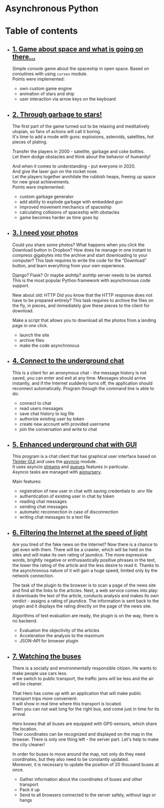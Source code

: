 # Asynchronous Python

# Table of contents
* ## [1. Game about space and what is going on there...](01.async_console_game/README.md)
    Simple console game about the spaceship in open space. Based on coroutines with using `curses` module.  
    Points were implemented: 
    * own custom game engine
    * animation of stars and ship
    * user interaction via arrow keys on the keyboard

* ## [2. Through garbage to stars!](02.through_garbage_to_stars/README.md)
    The first part of the game turned out to be relaxing and meditatively utopian, so fans of actions will call it boring.  
    It's time to add a mode with guns: explosions, asteroids, satellites, hot pieces of plating.  

    Transfer the players in 2000 - satellite, garbage and coke bottles.  
    Let them dodge obstacles and think about the behavior of humanity!  
    
    And when it comes to understanding - put everyone in 2020.  
    And give the laser gun on the rocket nose.  
    Let the players together annihilate the rubbish heaps, freeing up space for new great achievements.  
    Points were implemented: 
     * custom garbage generator
     * add ability to explode garbage with embedded gun
     * improved movement mechanics of spaceship
     * calculating collisions of spaceship with obstacles
     * game becomes harder as time goes by
 
* ## [3. I need your photos](03.photo_sharing/async-download-service/README.md)
    Could you share some photos?
    What happens when you click the Download button in Dropbox? 
    How does he manage in one instant to compress gigabytes into the archive and start downloading to your computer? 
    This task requires to write the code for the “Download” button, and learn everything from your own experience.
    
    Django? Flask? Or maybe aiohttp?
    aiohttp server needs to be started. This is the most popular Python framework with asynchronous code support.
    
    New about old: HTTP
    Did you know that the HTTP response does not have to be prepared entirely? 
    This task requires to archive the files on the fly, in pieces, and immediately give these pieces to the client for download.
    
    Make a script that allows you to download all the photos from a landing page in one click.
    
    * launch the site
    * archive files
    * make the code asynchronous

* ## [4. Connect to the underground chat](04.underground_chat/README.md)
    This is a client for an anonymous chat - the message history is not saved, you can enter and exit at any time.
    Messages should arrive instantly, and if the Internet suddenly turns off, the application should reconnect automatically.
    Program through the command line is able to do:

    * connect to chat
    * read users messages 
    * save chat history to log file
    * authorize existing user by token
    * create new account with provided username
    * join the conversation and write to chat

* ## [5. Enhanced underground chat with GUI](05.underground_chat_client/README.md)
    This program is a chat client that has graphical user interface based on [Tkinter GUI](https://docs.python.org/3/library/tkinter.html) and uses the [asyncio](https://docs.python.org/3/library/asyncio.html) module.  
    It uses asyncio [streams](https://docs.python.org/3/library/asyncio-stream.html) and [queues](https://docs.python.org/3/library/asyncio-queue.html) features in particular.  
    Asyncio tasks are managed with [aionursery](https://pypi.org/project/aionursery/). 
    
    Main features:
    * registration of new user in chat with saving credentials to .env file
    * authentication of existing user in chat by token
    * reading chat messages
    * sending chat messages
    * automatic reconnection in case of disconnection
    * writing chat messages to a text file

* ## [6. Filtering the Internet at the speed of light](06.news_filtering/README.md)
    Are you tired of the fake news on the Internet? Now there is a chance to get even with them. 
    There will be a crawler, which will be held on the sites and will make its own rating of jaundice. 
    The more expressive words, brightly negative or enthusiastically positive phrases in the text, 
    the lower the rating of the article and the less desire to read it.
    Thanks to the asynchronous nature of it will gain a huge speed, limited only by the network connection.

    The task of the plugin to the browser is to scan a page of the news site and find all the links to the articles. 
    Next, a web service comes into play: it downloads the text of the article, 
    conducts analysis and makes its own verdict - assigns a rating of jaundice. 
    The information is sent back to the plugin and it displays the rating directly on the page of the news site.

    Algorithms of text evaluation are ready, the plugin is on the way, there is no backend. 

    * Evaluation the objectivity of the articles
    * Acceleration the analysis to the maximum
    * JSON-API for browser plugin

* ## [7. Watching the buses](07.buses_on_the_map/README.md)
    There is a socially and environmentally responsible citizen. He wants to make people use cars less.  
    If we switch to public transport, the traffic jams will be less and the air will be cleaner.  

    That Hero has come up with an application that will make public transport trips more convenient:  
    it will show in real time where this transport is located.   
    Then you can not wait long for the right bus, and come just in time for its arrival.
    
    Hero knows that all buses are equipped with GPS-sensors, which share the location.  
    Their coordinates can be recognized and displayed on the map in the browser.
    There is only one thing left - the server part. Let's help to make the city cleaner!
    
    In order for buses to move around the map, not only do they need coordinates, but they also need to be constantly updated.  
    Moreover, it is necessary to update the position of 20 thousand buses at once.

    * Gather information about the coordinates of buses and other transport
    * Pack it up
    * Send to all browsers connected to the server safely, without lags or hangs
